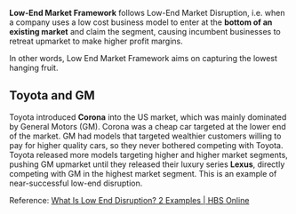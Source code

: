 **Low-End Market Framework** follows Low-End Market Disruption, i.e. when a company uses a low cost business model to enter at the **bottom of an existing market** and claim the segment, causing incumbent businesses to retreat upmarket to make higher profit margins. 

In other words, Low End Market Framework aims on capturing the lowest hanging fruit. 

## Toyota and GM
Toyota introduced **Corona** into the US market, which was mainly dominated by General Motors (GM). Corona was a cheap car targeted at the lower end of the market. GM had models that targeted wealthier customers willing to pay for higher quality cars, so they never bothered competing with Toyota. Toyota released more models targeting higher and higher market segments, pushing GM upmarket until they released their luxury series **Lexus**, directly competing with GM in the highest market segment. This is an example of near-successful low-end disruption.

Reference: [What Is Low End Disruption? 2 Examples | HBS Online](https://online.hbs.edu/blog/post/low-end-disruption)
